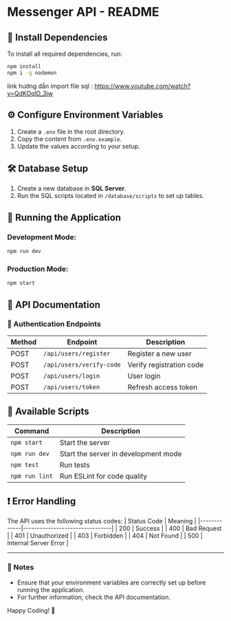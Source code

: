 # Messenger API - README

## 📌 Install Dependencies

To install all required dependencies, run:

```bash
npm install
npm i -g nodemon
```

link hướng dẫn import file sql : https://www.youtube.com/watch?v=QdKOqlD_3jw

## ⚙️ Configure Environment Variables

1. Create a `.env` file in the root directory.
2. Copy the content from `.env.example`.
3. Update the values according to your setup.

## 🛠 Database Setup

1. Create a new database in **SQL Server**.
2. Run the SQL scripts located in `/database/scripts` to set up tables.

## 🚀 Running the Application

### Development Mode:

```bash
npm run dev
```

### Production Mode:

```bash
npm start
```

## 📖 API Documentation

### 🔑 Authentication Endpoints

| Method | Endpoint                 | Description              |
| ------ | ------------------------ | ------------------------ |
| POST   | `/api/users/register`    | Register a new user      |
| POST   | `/api/users/verify-code` | Verify registration code |
| POST   | `/api/users/login`       | User login               |
| POST   | `/api/users/token`       | Refresh access token     |

## 📜 Available Scripts

| Command        | Description                          |
| -------------- | ------------------------------------ |
| `npm start`    | Start the server                     |
| `npm run dev`  | Start the server in development mode |
| `npm test`     | Run tests                            |
| `npm run lint` | Run ESLint for code quality          |

## ❗ Error Handling

The API uses the following status codes:
| Status Code | Meaning |
|-------------|--------------------------------|
| 200 | Success |
| 400 | Bad Request |
| 401 | Unauthorized |
| 403 | Forbidden |
| 404 | Not Found |
| 500 | Internal Server Error |

---

### 📝 Notes

- Ensure that your environment variables are correctly set up before running the application.
- For further information, check the API documentation.

Happy Coding! 🚀
